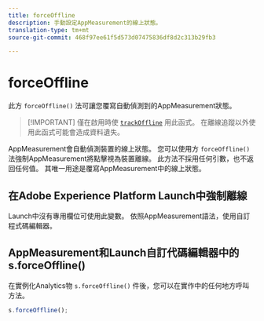 ```yaml
---
title: forceOffline
description: 手動設定AppMeasurement的線上狀態。
translation-type: tm+mt
source-git-commit: 468f97ee61f5d573d07475836df8d2c313b29fb3

---
```



# forceOffline

此方 `forceOffline()` 法可讓您覆寫自動偵測到的AppMeasurement狀態。

> [!IMPORTANT] 僅在啟用時使 [`trackOffline`](../config-vars/trackoffline.md) 用此函式。 在離線追蹤以外使用此函式可能會造成資料遺失。

AppMeasurement會自動偵測裝置的線上狀態。 您可以使用方 `forceOffline()` 法強制AppMeasurement將點擊視為裝置離線。 此方法不採用任何引數，也不返回任何值。 其唯一用途是覆寫AppMeasurement中的線上狀態。

## 在Adobe Experience Platform Launch中強制離線

Launch中沒有專用欄位可使用此變數。 依照AppMeasurement語法，使用自訂程式碼編輯器。

## AppMeasurement和Launch自訂代碼編輯器中的s.forceOffline()

在實例化Analytics物 `s.forceOffline()` 件後，您可以在實作中的任何地方呼叫方法。

```js
s.forceOffline();
```
